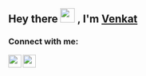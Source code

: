 ## Hey there <img src="https://github.com/TheDudeThatCode/TheDudeThatCode/blob/master/Assets/Hi.gif" width="29px"> ,  I'm [Venkat](http://www.venkat13.ml) 

### Connect with me:
<a href="https://www.linkedin.com/in/g-venkat/">
  <img align="left" width="26px" src="https://cdn.jsdelivr.net/npm/simple-icons@v3/icons/linkedin.svg"  />
</a>
 
<a href="mailto:srivenkatsairaj13@gmail.com">
  <img align="left" width="26px" src="https://cdn.jsdelivr.net/npm/simple-icons@v3/icons/gmail.svg" />
</a>

</br>

[linkedin]:(https://linkedin.com/in/g-venkat)
